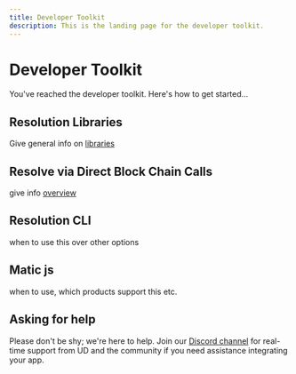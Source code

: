 ```yaml
---
title: Developer Toolkit
description: This is the landing page for the developer toolkit.
---
```

# Developer Toolkit

You've reached the developer toolkit. Here's how to get started...

## Resolution Libraries

Give general info on [libraries](./resolution-libraries/ud-libraries.md)

## Resolve via Direct Block Chain Calls

give info [overview](./direct-blockchain-calls/overview-blockchain-calls.md)

## Resolution CLI

when to use this over other options

## Matic js

when to use, which products support this etc.

## Asking for help

Please don't be shy; we're here to help. Join our [Discord channel](https://discord.gg/b6ZVxSZ9Hn) for real-time support from UD and the community if you need assistance integrating your app.
